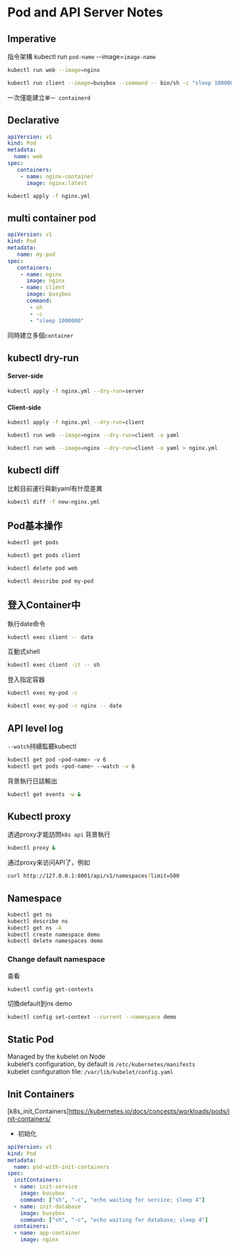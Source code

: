 # Pod and API Server Notes

## Imperative
指令架構
kubectl run `pod-name` --image=`image-name`
```sh
kubectl run web --image=nginx
```
```sh
kubectl run client --image=busybox --command -- bin/sh -c "sleep 100000"
```
一次僅能建立`單一 containerd`

## Declarative
```yaml
apiVersion: v1
kind: Pod
metadata:
  name: web
spec:
   containers:
    - name: nginx-container
      image: nginx:latest
```
```sh
kubectl apply -f nginx.yml
```

## multi container pod
```yaml
apiVersion: v1
kind: Pod
metadata:
   name: my-pod
spec:
   containers:
    - name: nginx
      image: nginx
    - name: client
      image: busybox
      command:
       - sh
       - -c
       - "sleep 1000000"
```
同時建立多個`container`

## kubectl dry-run

#### Server-side
```sh
kubectl apply -f nginx.yml --dry-run=server
```
#### Client-side
```sh
kubectl apply -f nginx.yml --dry-run=client
```
```sh
kubectl run web --image=nginx --dry-run=client -o yaml
```
```sh
kubectl run web --image=nginx --dry-run=client -o yaml > nginx.yml
```

## kubectl diff
比較目前運行與新yaml有什麼差異
```sh
kubectl diff -f new-nginx.yml
```

## Pod基本操作
```sh
kubectl get pods
```
```sh
kubectl get pods client
```
```sh
kubectl delete pod web
```
```sh
kubectl describe pod my-pod
``` 
## 登入Container中
執行date命令
```sh
kubectl exec client -- date
```
互動式shell
```sh
kubectl exec client -it -- sh
```
登入指定容器
```sh
kubectl exec my-pod -c
```
```sh
kubectl exec my-pod -c nginx -- date
```

## API level log
`--watch`持續監聽kubectl
```sh
kubectl get pod <pod-name> -v 6
kubectl get pods <pod-name> --watch -v 6
```
背景執行日誌輸出
```sh
kubectl get events -w &
```

## Kubectl proxy
透過proxy才能訪問`k8s api`
背景執行
```sh
kubectl proxy &
```
通过proxy来访问API了，例如
```sh
curl http://127.0.0.1:8001/api/v1/namespaces?limit=500
```

## Namespace
```sh
kubectl get ns
kubectl describe ns
kubectl get ns -A
kubectl create namespace demo
kubectl delete namespaces demo
```
### Change default namespace
查看
```sh
kubectl config get-contexts
```
切換default到ns demo
```sh
kubectl config set-context --current --namespace demo
```
## Static Pod
Managed by the kubelet on Node  
kubelet’s configuration, by default is `/etc/kubernetes/manifests`  
kubelet configuration file: `/var/lib/kubelet/config.yaml`  

## Init Containers
[k8s_init_Containers]https://kubernetes.io/docs/concepts/workloads/pods/init-containers/
* 初始化
```yaml
apiVersion: v1
kind: Pod
metadata:
  name: pod-with-init-containers
spec:
  initContainers:
  - name: init-service
    image: busybox
    command: ["sh", "-c", "echo waiting for sercice; sleep 4"]
  - name: init-database
    image: busybox
    command: ["sh", "-c", "echo waiting for database; sleep 4"]
  containers:
  - name: app-container
    image: nginx
```